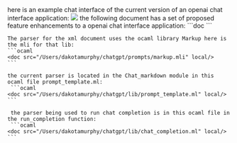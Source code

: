 <import file="/Users/dakotamurphy/chatgpt/prompts/s.md" />
<msg role="user">
    here is an example chat interface of the current version of an openai chat interface application:
    <img src="/Users/dakotamurphy/Desktop/chat.png" local/>
    the following document has a  set of proposed feature enhancements to a openai chat interface application:
    ```doc
    <doc src="/Users/dakotamurphy/chatgpt/proposal.md" local/>
    ```
    
    The parser for the xml document uses the ocaml library Markup here is the mli for that lib:
    ```ocaml
    <doc src="/Users/dakotamurphy/chatgpt/prompts/markup.mli" local/>
    ```

    the current parser is located in the Chat_markdown module in this ocaml file prompt_template.ml:
     ```ocaml
    <doc src="/Users/dakotamurphy/chatgpt/lib/prompt_template.ml" local/>
    ```

     the parser being used to run chat completion is in this ocaml file in the run_completion function:
     ```ocaml
    <doc src="/Users/dakotamurphy/chatgpt/lib/chat_completion.ml" local/>
    ```
</msg>
